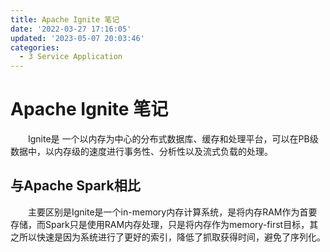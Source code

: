```yaml
---
title: Apache Ignite 笔记
date: '2022-03-27 17:16:05'
updated: '2023-05-07 20:03:46'
categories:
  - 3 Service Application
---
```


# Apache Ignite 笔记

　　Ignite是 一个以内存为中心的分布式数据库、缓存和处理平台，可以在PB级数据中，以内存级的速度进行事务性、分析性以及流式负载的处理。

## 与Apache Spark相比

　　主要区别是Ignite是一个in-memory内存计算系统，是将内存RAM作为首要存储，而Spark只是使用RAM内存处理，只是将内存作为memory-first目标，其之所以快速是因为系统进行了更好的索引，降低了抓取获得时间，避免了序列化。
